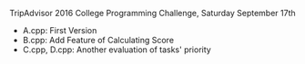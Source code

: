 TripAdvisor 2016 College Programming Challenge, Saturday September 17th

- A.cpp: First Version
- B.cpp: Add Feature of Calculating Score
- C.cpp, D.cpp: Another evaluation of tasks' priority
